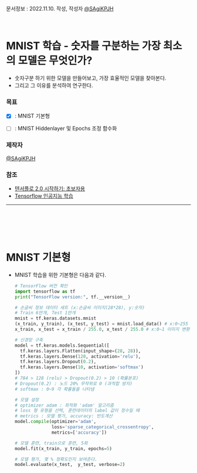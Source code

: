 문서정보 : 2022.11.10. 작성, 작성자 [@SAgiKPJH](https://github.com/SAgiKPJH)

<br>

# MNIST 학습 - 숫자를 구분하는 가장 최소의 모델은 무엇인가?

- 숫자구분 하기 위한 모델을 만들어보고, 가장 효율적인 모델을 찾아본다.
- 그리고 그 이유를 분석하여 연구한다.

### 목표

- [x] : MNIST 기본형
- [ ] : MNIST Hiddenlayer 및 Epochs 조정 함수화


### 제작자
[@SAgiKPJH](https://github.com/SAgiKPJH)

### 참조

- [텐서플로 2.0 시작하기: 초보자용](https://www.tensorflow.org/tutorials/quickstart/beginner?hl=ko)
- [Tensorflow 인공지능 학습](https://github.com/SAgiKPJH/SAGI_JJU-JJUCODE-/blob/main/Project/02%20AI%20%EC%9D%B8%EA%B3%B5%EC%A7%80%EB%8A%A5%20%EB%BF%8C%EC%85%94%EB%B2%84%EB%A0%A4%20%ED%94%84%EB%A1%9C%EC%A0%9D%ED%8A%B8/AI%20%EA%B3%B5%EB%B6%80/Tensorflow.md)

---
<br><br><br><br>

# MNIST 기본형

- MNIST 학습을 위한 기본형은 다음과 같다.
  ```python
  # TensorFlow 버전 확인
  import tensorflow as tf
  print("TensorFlow version:", tf.__version__)
  
  # 손글씨 정보 데이터 세트 (x:손글씨 이미지(28*28), y:숫자)
  # Train 6만개, Test 1만개
  mnist = tf.keras.datasets.mnist 
  (x_train, y_train), (x_test, y_test) = mnist.load_data() # x:0~255 이미지
  x_train, x_test = x_train / 255.0, x_test / 255.0 # x:0~1 이미지 변환
  
  # 신경망 구축
  model = tf.keras.models.Sequential([
    tf.keras.layers.Flatten(input_shape=(28, 28)),
    tf.keras.layers.Dense(128, activation='relu'),
    tf.keras.layers.Dropout(0.2),
    tf.keras.layers.Dense(10, activation='softmax')
  ])
  # 784 > 128 (relu) > Dropout(0.2) > 10 (확률분포)
  # Dropout(0.2) : 노드 20% 무작위로 0 (과적합 방지) 
  # softmax : 0~9 각 확률들을 나타냄
  
  # 모델 설정
  # optimizer adam : 최적화 'adam' 알고리즘
  # loss 형 유형을 선택, 훈련데이터의 label 값이 정수일 때
  # metrics : 모델 평가, accuracy: 빈도계산
  model.compile(optimizer='adam',
                loss='sparse_categorical_crossentropy',
                metrics=['accuracy'])
  
  # 모델 훈련, train으로 훈련, 5회
  model.fit(x_train, y_train, epochs=5)
  
  # 모델 평가, 몇 % 정확도인지 보여준다.
  model.evaluate(x_test,  y_test, verbose=2)
  ```

<br><br><br>
